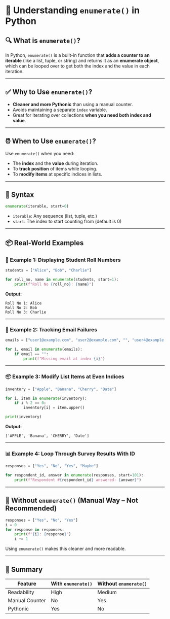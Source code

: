 
# 📘 Understanding `enumerate()` in Python

## 🔍 What is `enumerate()`?

In Python, `enumerate()` is a built-in function that **adds a counter to an iterable** (like a list, tuple, or string) and returns it as an **enumerate object**, which can be looped over to get both the index and the value in each iteration.

---

## ✅ Why to Use `enumerate()`?

- **Cleaner and more Pythonic** than using a manual counter.
- Avoids maintaining a separate `index` variable.
- Great for iterating over collections **when you need both index and value**.

---

## ⏰ When to Use `enumerate()`?

Use `enumerate()` when you need:
- The **index** and the **value** during iteration.
- To **track position** of items while looping.
- To **modify items** at specific indices in lists.

---

## 🧠 Syntax

```python
enumerate(iterable, start=0)
```

- `iterable`: Any sequence (list, tuple, etc.)
- `start`: The index to start counting from (default is 0)

---

## 📦 Real-World Examples

### 📘 Example 1: Displaying Student Roll Numbers

```python
students = ["Alice", "Bob", "Charlie"]

for roll_no, name in enumerate(students, start=1):
    print(f"Roll No {roll_no}: {name}")
```

**Output:**
```
Roll No 1: Alice
Roll No 2: Bob
Roll No 3: Charlie
```

---

### 📧 Example 2: Tracking Email Failures

```python
emails = ["user1@example.com", "user2@example.com", "", "user4@example.com"]

for i, email in enumerate(emails):
    if email == "":
        print(f"Missing email at index {i}")
```

---

### 📦 Example 3: Modify List Items at Even Indices

```python
inventory = ["Apple", "Banana", "Cherry", "Date"]

for i, item in enumerate(inventory):
    if i % 2 == 0:
        inventory[i] = item.upper()

print(inventory)
```

**Output:**
```
['APPLE', 'Banana', 'CHERRY', 'Date']
```

---

### 📊 Example 4: Loop Through Survey Results With ID

```python
responses = ["Yes", "No", "Yes", "Maybe"]

for respondent_id, answer in enumerate(responses, start=101):
    print(f"Respondent #{respondent_id} answered: {answer}")
```

---

## 📍 Without `enumerate()` (Manual Way – Not Recommended)

```python
responses = ["Yes", "No", "Yes"]
i = 0
for response in responses:
    print(f"{i}: {response}")
    i += 1
```

Using `enumerate()` makes this cleaner and more readable.

---

## 📌 Summary

| Feature        | With `enumerate()` | Without `enumerate()` |
|----------------|-------------------|------------------------|
| Readability    | High              | Medium                 |
| Manual Counter | No                | Yes                    |
| Pythonic       | Yes               | No                     |
